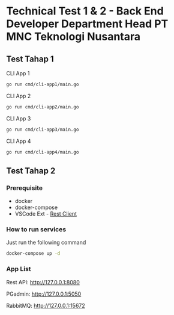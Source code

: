 # Technical Test 1 & 2 - Back End Developer Department Head PT MNC Teknologi Nusantara

## Test Tahap 1
CLI App 1

~~~bash
go run cmd/cli-app1/main.go 
~~~

CLI App 2

~~~bash
go run cmd/cli-app2/main.go 
~~~

CLI App 3

~~~bash
go run cmd/cli-app3/main.go 
~~~

CLI App 4

~~~bash
go run cmd/cli-app4/main.go 
~~~

## Test Tahap 2

### Prerequisite
- docker
- docker-compose
- VSCode Ext - [Rest Client](https://marketplace.visualstudio.com/items?itemName=humao.rest-client)

### How to run services
Just run the following command
~~~bash
docker-compose up -d
~~~

### App List

Rest API: http://127.0.0.1:8080

PGadmin: http://127.0.0.1:5050

RabbitMQ: http://127.0.0.1:15672


